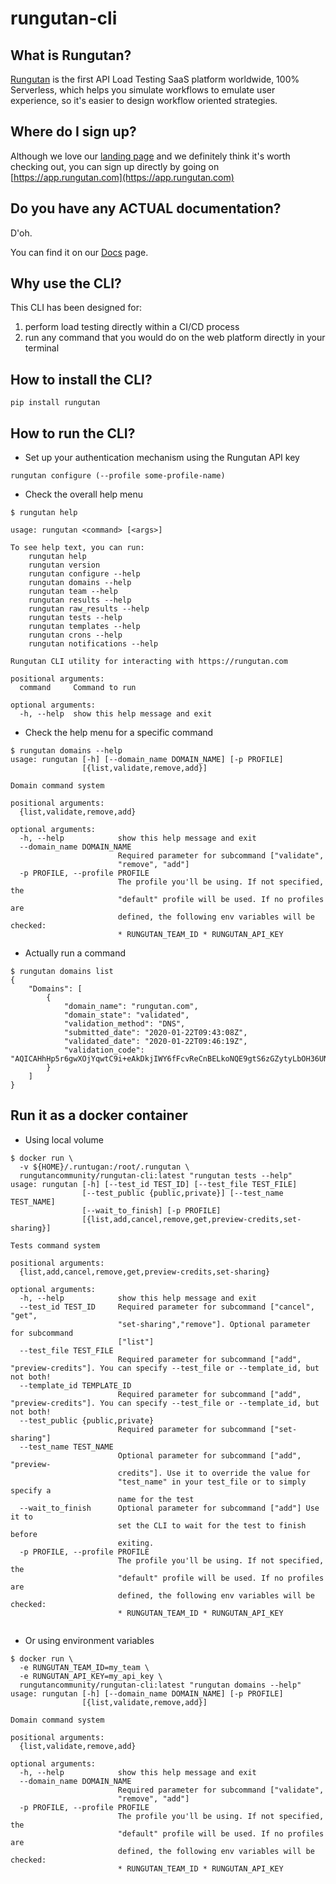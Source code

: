 # rungutan-cli

## What is Rungutan?

[Rungutan](https://rungutan.com) is the first API Load Testing SaaS platform worldwide, 100% Serverless, which  helps you simulate workflows to emulate user experience, so it's easier to design workflow oriented strategies.


## Where do I sign up?

Although we love our [landing page](https://rungutan.com) and we definitely think it's worth checking out, you can sign up directly by going on [https://app.rungutan.com](https://app.rungutan.com)

## Do you have any ACTUAL documentation?

D'oh.

You can find it on our [Docs](https://docs.rungutan.com) page. 


## Why use the CLI?

This CLI has been designed for:
1) perform load testing directly within a CI/CD process
2) run any command that you would do on the web platform directly in your terminal

## How to install the CLI?

```shell script
pip install rungutan
```

## How to run the CLI?

* Set up your authentication mechanism using the Rungutan API key
```shell script
rungutan configure (--profile some-profile-name)
```

* Check the overall help menu

```shell script
$ rungutan help

usage: rungutan <command> [<args>]

To see help text, you can run:
    rungutan help
    rungutan version
    rungutan configure --help
    rungutan domains --help
    rungutan team --help
    rungutan results --help
    rungutan raw_results --help
    rungutan tests --help
    rungutan templates --help
    rungutan crons --help
    rungutan notifications --help

Rungutan CLI utility for interacting with https://rungutan.com

positional arguments:
  command     Command to run

optional arguments:
  -h, --help  show this help message and exit

```

* Check the help menu for a specific command

```shell script
$ rungutan domains --help
usage: rungutan [-h] [--domain_name DOMAIN_NAME] [-p PROFILE]
                [{list,validate,remove,add}]

Domain command system

positional arguments:
  {list,validate,remove,add}

optional arguments:
  -h, --help            show this help message and exit
  --domain_name DOMAIN_NAME
                        Required parameter for subcommand ["validate",
                        "remove", "add"]
  -p PROFILE, --profile PROFILE
                        The profile you'll be using. If not specified, the
                        "default" profile will be used. If no profiles are
                        defined, the following env variables will be checked:
                        * RUNGUTAN_TEAM_ID * RUNGUTAN_API_KEY

```

* Actually run a command

```shell script
$ rungutan domains list
{
    "Domains": [
        {
            "domain_name": "rungutan.com",
            "domain_state": "validated",
            "validation_method": "DNS",
            "submitted_date": "2020-01-22T09:43:08Z",
            "validated_date": "2020-01-22T09:46:19Z",
            "validation_code": "AQICAHhHp5r6gwXOjYqwtC9i+eAkDkjIWY6fFcvReCnBELkoNQE9gtS6zGZytyLbOH36UN9nAAAAZjBkBgkqhkiG9w0BBwagVzBVAgEAMFAGCSqGSIb3DQEHATAeBglghkgBZQMEAS4wEQQMEaZoxNmA88dZOjH1AgEQgCPHSkRXDs7qGl6lpEqoqA/K0deoSpuhveJihfstbYgTz6nQRg=="
        }
    ]
}
```

## Run it as a docker container

* Using local volume

```shell script
$ docker run \
  -v ${HOME}/.runtugan:/root/.rungutan \
  rungutancommunity/rungutan-cli:latest "rungutan tests --help"
usage: rungutan [-h] [--test_id TEST_ID] [--test_file TEST_FILE]
                [--test_public {public,private}] [--test_name TEST_NAME]
                [--wait_to_finish] [-p PROFILE]
                [{list,add,cancel,remove,get,preview-credits,set-sharing}]

Tests command system

positional arguments:
  {list,add,cancel,remove,get,preview-credits,set-sharing}

optional arguments:
  -h, --help            show this help message and exit
  --test_id TEST_ID     Required parameter for subcommand ["cancel", "get",
                        "set-sharing","remove"]. Optional parameter for subcommand
                        ["list"]
  --test_file TEST_FILE
                        Required parameter for subcommand ["add", "preview-credits"]. You can specify --test_file or --template_id, but not both!
  --template_id TEMPLATE_ID
                        Required parameter for subcommand ["add", "preview-credits"]. You can specify --test_file or --template_id, but not both!
  --test_public {public,private}
                        Required parameter for subcommand ["set-sharing"]
  --test_name TEST_NAME
                        Optional parameter for subcommand ["add", "preview-
                        credits"]. Use it to override the value for
                        "test_name" in your test_file or to simply specify a
                        name for the test
  --wait_to_finish      Optional parameter for subcommand ["add"] Use it to
                        set the CLI to wait for the test to finish before
                        exiting.
  -p PROFILE, --profile PROFILE
                        The profile you'll be using. If not specified, the
                        "default" profile will be used. If no profiles are
                        defined, the following env variables will be checked:
                        * RUNGUTAN_TEAM_ID * RUNGUTAN_API_KEY


```

* Or using environment variables

```shell script
$ docker run \
  -e RUNGUTAN_TEAM_ID=my_team \
  -e RUNGUTAN_API_KEY=my_api_key \
  rungutancommunity/rungutan-cli:latest "rungutan domains --help"
usage: rungutan [-h] [--domain_name DOMAIN_NAME] [-p PROFILE]
                [{list,validate,remove,add}]

Domain command system

positional arguments:
  {list,validate,remove,add}

optional arguments:
  -h, --help            show this help message and exit
  --domain_name DOMAIN_NAME
                        Required parameter for subcommand ["validate",
                        "remove", "add"]
  -p PROFILE, --profile PROFILE
                        The profile you'll be using. If not specified, the
                        "default" profile will be used. If no profiles are
                        defined, the following env variables will be checked:
                        * RUNGUTAN_TEAM_ID * RUNGUTAN_API_KEY

```
